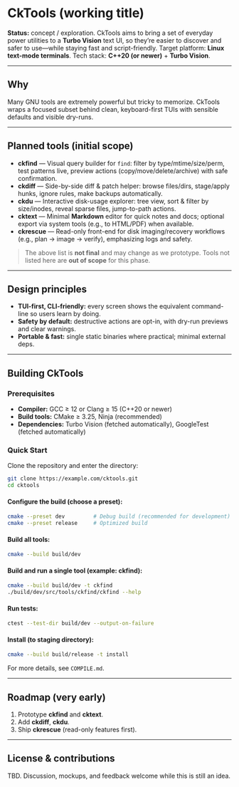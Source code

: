 # CkTools (working title)

**Status:** concept / exploration.
CkTools aims to bring a set of everyday power utilities to a **Turbo Vision** text UI, so they’re easier to discover and safer to use—while staying fast and script-friendly.
Target platform: **Linux text-mode terminals**.
Tech stack: **C++20 (or newer)** + **Turbo Vision**.

---

## Why

Many GNU tools are extremely powerful but tricky to memorize. CkTools wraps a focused subset behind clean, keyboard-first TUIs with sensible defaults and visible dry-runs.

---

## Planned tools (initial scope)

* **ckfind** — Visual query builder for `find`: filter by type/mtime/size/perm, test patterns live, preview actions (copy/move/delete/archive) with safe confirmation.
* **ckdiff** — Side-by-side diff & patch helper: browse files/dirs, stage/apply hunks, ignore rules, make backups automatically.
* **ckdu** — Interactive disk-usage explorer: tree view, sort & filter by size/inodes, reveal sparse files, jump-to-path actions.
* **cktext** — Minimal **Markdown** editor for quick notes and docs; optional export via system tools (e.g., to HTML/PDF) when available.
* **ckrescue** — Read-only front-end for disk imaging/recovery workflows (e.g., plan → image → verify), emphasizing logs and safety.

> The above list is **not final** and may change as we prototype. Tools not listed here are **out of scope** for this phase.

---

## Design principles

* **TUI-first, CLI-friendly:** every screen shows the equivalent command-line so users learn by doing.
* **Safety by default:** destructive actions are opt-in, with dry-run previews and clear warnings.
* **Portable & fast:** single static binaries where practical; minimal external deps.

---


## Building CkTools

### Prerequisites

- **Compiler:** GCC ≥ 12 or Clang ≥ 15 (C++20 or newer)
- **Build tools:** CMake ≥ 3.25, Ninja (recommended)
- **Dependencies:** Turbo Vision (fetched automatically), GoogleTest (fetched automatically)

### Quick Start

Clone the repository and enter the directory:

```bash
git clone https://example.com/cktools.git
cd cktools
```

#### Configure the build (choose a preset):

```bash
cmake --preset dev         # Debug build (recommended for development)
cmake --preset release     # Optimized build
```

#### Build all tools:

```bash
cmake --build build/dev
```

#### Build and run a single tool (example: ckfind):

```bash
cmake --build build/dev -t ckfind
./build/dev/src/tools/ckfind/ckfind --help
```

#### Run tests:

```bash
ctest --test-dir build/dev --output-on-failure
```

#### Install (to staging directory):

```bash
cmake --build build/release -t install
```

For more details, see `COMPILE.md`.

---

## Roadmap (very early)

1. Prototype **ckfind** and **cktext**.
2. Add **ckdiff**, **ckdu**.
3. Ship **ckrescue** (read-only features first).

---

## License & contributions

TBD. Discussion, mockups, and feedback welcome while this is still an idea.
